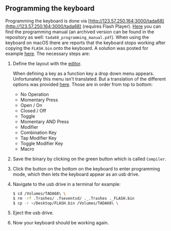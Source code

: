 ## Programming the keyboard

Programming the keyboard is done via [http://123.57.250.164:3000/tada68](http://123.57.250.164:3000/tada68) (requires Flash Player). [Here](https://cdn.shopify.com/s/files/1/0267/1905/files/TATA68-Manual-1.pdf) you can find the programming manual (an archived version can be found in the repository as well: `tada68_programming_manual.pdf`). When using the keyboard on macOS there are reports that the keyboard stops working after copying the `FLASH.bin` onto the keyboard. A solution was posted for example [here](https://www.reddit.com/r/MechanicalKeyboards/comments/520cov/using_an_originative_tada86_on_a_mac/). The necessary steps are:

1. Define the layout with the [editor](http://123.57.250.164:3000/tada68).

   When defining a key as a function key a drop down menu appears. Unfortunately this menu isn't translated. But a translation of the different options was provided [here](https://www.reddit.com/r/MechanicalKeyboards/comments/52totq/tada68_layout_editor_translation/). Those are in order from top to bottom:
    * No Operation
    * Momentary Press
    * Open / On
    * Closed / Off
    * Toggle
    * Momentary AND Press
    * Modifier
    * Combination Key
    * Tap Modifier Key
    * Toggle Modifier Key
    * Macro
2. Save the binary by clicking on the green button which is called `Compiler`.
3. Click the button on the bottom on the keyboard to enter programming mode, which then lets the keyboard appear as an usb drive.
4. Navigate to the usb drive in a terminal for example:
    ```bash
    $ cd /Volumes/TADA68\ \
    $ rm -rf .Trashes/ .fseventsd/ ._.Trashes ._FLASH.bin
    $ cp -r ~/Desktop/FLASH.bin /Volumes/TADA68\ \
    ```
5. Eject the usb drive.
6. Now your keyboard should be working again.